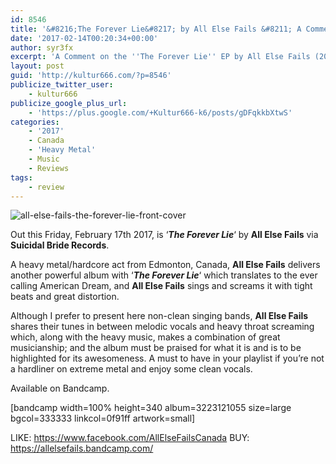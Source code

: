 ```yaml
---
id: 8546
title: '&#8216;The Forever Lie&#8217; by All Else Fails &#8211; A Comment'
date: '2017-02-14T00:20:34+00:00'
author: syr3fx
excerpt: 'A Comment on the ''The Forever Lie'' EP by All Else Fails (2017).'
layout: post
guid: 'http://kultur666.com/?p=8546'
publicize_twitter_user:
    - kultur666
publicize_google_plus_url:
    - 'https://plus.google.com/+Kultur666-k6/posts/gDFqkkbXtwS'
categories:
    - '2017'
    - Canada
    - 'Heavy Metal'
    - Music
    - Reviews
tags:
    - review
---
```


![all-else-fails-the-forever-lie-front-cover](http://localhost:8080/wp-content/uploads/2017/02/all-else-fails-the-forever-lie-front-cover.jpg)

Out this Friday, February 17th 2017, is ‘***The Forever Lie***‘ by **All Else Fails** via **Suicidal Bride Records**.

A heavy metal/hardcore act from Edmonton, Canada, **All Else Fails** delivers another powerful album with ‘***The Forever Lie***‘ which translates to the ever calling American Dream, and **All Else Fails** sings and screams it with tight beats and great distortion.

Although I prefer to present here non-clean singing bands, **All Else Fails** shares their tunes in between melodic vocals and heavy throat screaming which, along with the heavy music, makes a combination of great musicianship; and the album must be praised for what it is and is to be highlighted for its awesomeness. A must to have in your playlist if you’re not a hardliner on extreme metal and enjoy some clean vocals.

Available on Bandcamp.

\[bandcamp width=100% height=340 album=3223121055 size=large bgcol=333333 linkcol=0f91ff artwork=small\]

LIKE: <https://www.facebook.com/AllElseFailsCanada>
BUY: <https://allelsefails.bandcamp.com/>